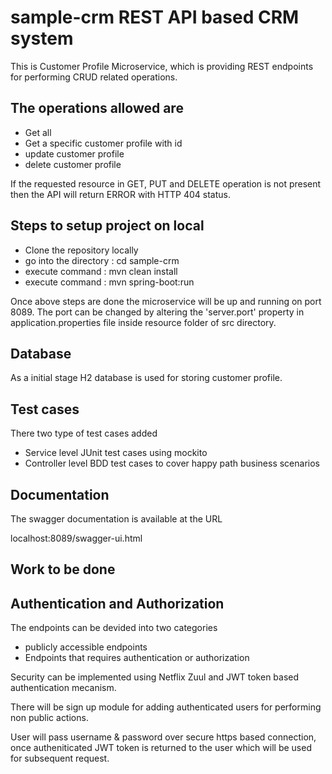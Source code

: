 # sample-crm REST API based CRM system

This is Customer Profile Microservice, which is providing REST endpoints for performing CRUD related operations.

## The operations allowed are
 * Get all  
 * Get a specific customer profile with id  
 * update customer profile  
 * delete customer profile  

If the requested resource in GET, PUT and DELETE operation is not present then the API will return ERROR with HTTP 404 status.


## Steps to setup project on local

* Clone the repository locally  
* go into the directory : cd sample-crm  
* execute command : mvn clean install  
* execute command : mvn spring-boot:run  

Once above steps are done the microservice will be up and running on port 8089. The port can be changed by altering the 'server.port' property in application.properties file inside resource folder of src directory.

## Database

As a initial stage H2 database is used for storing customer profile.

## Test cases  

There two type of test cases added 
* Service level JUnit test cases using mockito
* Controller level BDD test cases to cover happy path business scenarios

## Documentation

The swagger documentation is available at the URL

localhost:8089/swagger-ui.html




## Work to be done

## Authentication and Authorization

The endpoints can be devided into two categories  
* publicly accessible endpoints
* Endpoints that requires authentication or authorization

Security can be implemented using Netflix Zuul and JWT token based authentication mecanism.  

There will be sign up module for adding authenticated users for performing non public actions.

User will pass username & password over secure https based connection, once autheniticated JWT token is returned to the user which will be used for subsequent request.  



